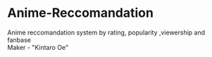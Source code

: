 # Anime-Reccomandation
Anime reccomandation system by rating, popularity ,viewership and fanbase
<br>
Maker - "Kintaro Oe"

